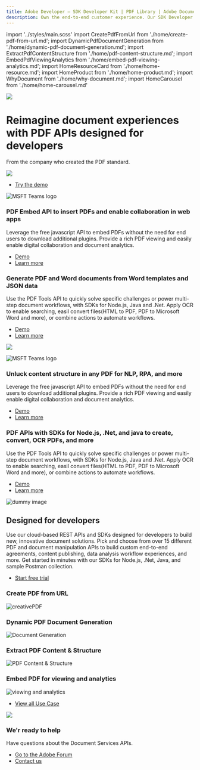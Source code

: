 ```yaml
---
title: Adobe Developer — SDK Developer Kit | PDF Library | Adobe Document Services
description: Own the end-to-end customer experience. Our SDK Developer kits are customizable & built to last. Find an innovative solution with our PDF SDK here.
---
```


import '../styles/main.scss'
import CreatePdfFromUrl from './home/create-pdf-from-url.md';
import DynamicPdfDocumentGeneration from './home/dynamic-pdf-document-generation.md';
import ExtractPdfContentStructure from './home/pdf-content-structure.md';
import EmbedPdfViewingAnalytics from './home/embed-pdf-viewing-analytics.md';
import HomeResourceCard from './home/home-resource.md';
import HomeProduct from './home/home-product.md';
import WhyDocument from './home/why-document.md';
import HomeCarousel from './home/home-carousel.md'


<Hero slots="image, heading, text, assets, buttons" customLayout variant="fullwidth" background="rgb(250, 105, 85)" className="homeHeroAssetImg"/>

![](images/bg-hero-doc-gen.jpeg)

# Reimagine document experiences with PDF APIs designed for developers

From the company who created the PDF standard.


![](images/doc-gen-hero-desktop@2x.png)

- [Try the demo](/src/pages/pdf-extract.md)



<TextBlock slots="image,heading,text,buttons" theme="light"  />

![MSFT Teams logo](images/hero1.png)

### PDF Embed API to insert PDFs and enable collaboration in web apps

Leverage the free javascript API to embed PDFs without the need for end users to download additional plugins. Provide a rich PDF viewing and easily enable digital collaboration and document analytics.

- [Demo](https://www.adobe.com/go/pdfEmbedAPI_demo) 
- [Learn more](https://www.adobe.io/apis/documentcloud/dcsdk/pdf-embed.html)



<TextBlock slots="heading,text,buttons,image" theme="lightest"  />

### Generate PDF and Word documents from Word templates and JSON data

Use the PDF Tools API to quickly solve specific challenges or power multi-step document workflows, with SDKs for Node.js, Java and .Net. Apply OCR to enable searching, easil convert files(HTML to PDF, PDF to Microsoft Word and more), or combine actions to automate workflows.

- [Demo](https://documentcloud.adobe.com/dc-docgen-playground/index.html#/) 
- [Learn more](https://www.adobe.io/apis/documentcloud/dcsdk/doc-generation.html)

![](images/hero2.png)




<TextBlock slots="image,heading,text,buttons" theme="light" />

![MSFT Teams logo](images/hero3.png)

### Unluck content structure in any PDF for NLP, RPA, and more

Leverage the free javascript API to embed PDFs without the need for end users to download additional plugins. Provide a rich PDF viewing and easily enable digital collaboration and document analytics.

- [Demo](https://www.adobe.io/apis/documentcloud/dcsdk/pdf-extract.html)
- [Learn more](https://www.adobe.io/apis/documentcloud/dcsdk/pdf-extract.html)




<TextBlock slots="heading,text,buttons,image" theme="lightest" />

### PDF APIs with SDKs for Node.js, .Net, and java to create, convert, OCR PDFs, and more

Use the PDF Tools API to quickly solve specific challenges or power multi-step document workflows, with SDKs for Node.js, Java and .Net. Apply OCR to enable searching, easil convert files(HTML to PDF, PDF to Microsoft Word and more), or combine actions to automate workflows.

- [Demo](https://www.adobe.io/apis/documentcloud/dcsdk/pdf-services.html)
- [Learn more](https://www.adobe.io/apis/documentcloud/dcsdk/pdf-services.html)

![dummy image](images/hero4.png)



<SummaryBlock slots="heading, text, buttons"  background="rgb(31, 42, 73)" buttonPositionRight />

## Designed for developers

Use our cloud-based REST APIs and SDKs designed for developers to build new, innovative document solutions. Pick and choose from over 15 different PDF and document manipulation APIs to build custom end-to-end agreements, content publishing, data analysis workflow experiences, and more. Get started in minutes with our SDKs for Node.js, .Net, Java, and sample Postman collection.

- [Start free trial](/src/pages/gettingstarted.md)



<TabsBlock orientation="vertical" slots="heading, image, content" APIReference = "https://www.adobe.com/go/dcsdk_APIdocs"  repeat="4"  theme="dark" className='bgBlue code-block-0' />

### Create PDF from URL

![creativePDF](images/s_createpdf_color_24.svg)

<CreatePdfFromUrl/>

### Dynamic PDF Document Generation

![Document Generation](images/ic-dynamic-pdf-gen-40.svg)

<DynamicPdfDocumentGeneration/>

### Extract PDF Content & Structure

![PDF Content & Structure](images/ic-extract-40.svg)

<ExtractPdfContentStructure/>

### Embed PDF for viewing and analytics

![viewing and analytics](images/embed.svg)

<EmbedPdfViewingAnalytics/>



<WrapperComponent slots="content" theme="lightest" className="why-docment-services"/>

<WhyDocument />




<WrapperComponent slots="content" repeat="1" theme="light"/>

<HomeResourceCard />




<TextBlock slots="buttons" isCentered theme="light"  className='blade-bottom-content'/>

- [View all Use Case](/src/pages/use-cases)



<WrapperComponent slots="content" repeat="1" theme="lightest"/>

<HomeCarousel />


<WrapperComponent slots="content" repeat="1" theme="light"/>

<HomeProduct />



<SummaryBlock slots="image, heading, text, buttons" theme="lightest" background="white" />

![](images/bg-hero.jpeg)

### We'r ready to help 

Have questions about the Document Services APIs.

- [Go to the Adobe Forum](/src/pages/gettingstarted.md)
- [Contact us](https://www.adobe.com/in/creativecloud/business/teams.html)